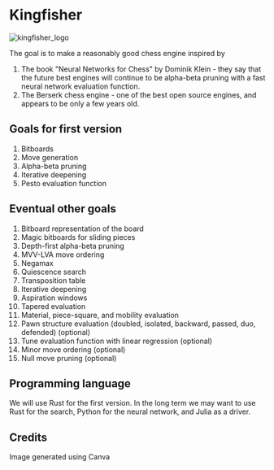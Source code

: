 # Kingfisher
![kingfisher_logo](https://github.com/aaholmes/chess/assets/4913443/059cd779-912b-439b-8eee-e4f513c25b01)


The goal is to make a reasonably good chess engine inspired by
1. The book "Neural Networks for Chess" by Dominik Klein - they say that the future best engines will continue to be alpha-beta pruning with a fast neural network evaluation function.
2. The Berserk chess engine - one of the best open source engines, and appears to be only a few years old.

## Goals for first version
1. Bitboards
2. Move generation
3. Alpha-beta pruning
4. Iterative deepening
5. Pesto evaluation function
 
## Eventual other goals
1. Bitboard representation of the board
2. Magic bitboards for sliding pieces
3. Depth-first alpha-beta pruning
4. MVV-LVA move ordering
5. Negamax
6. Quiescence search
7. Transposition table
8. Iterative deepening
9. Aspiration windows
10. Tapered evaluation
11. Material, piece-square, and mobility evaluation
12. Pawn structure evaluation (doubled, isolated, backward, passed, duo, defended) (optional)
13. Tune evaluation function with linear regression (optional)
14. Minor move ordering (optional)
15. Null move pruning (optional)

## Programming language
We will use Rust for the first version. In the long term we may want to use Rust for the search, Python for the neural network, and Julia as a driver.

## Credits
Image generated using Canva
